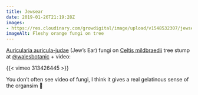 ```yaml
---
title: Jewsear
date: 2019-01-26T21:19:28Z
images: 
- https://res.cloudinary.com/growdigital/image/upload/v1548532307/jewsear-D507E179.jpg
imageAlt: Fleshy orange fungi on tree
---
```


[Auricularia auricula-judae](https://en.wikipedia.org/wiki/Auricularia_auricula-judae) (Jew’s Ear) fungi on [Celtis mildbraedii](https://en.wikipedia.org/wiki/Celtis_mildbraedii) tree stump at [@walesbotanic](https://mobile.twitter.com/walesbotanic) + video:

{{< vimeo 313426445 >}}

You don’t often see video of fungi, I think it gives a real gelatinous sense of the organsim 🙂
